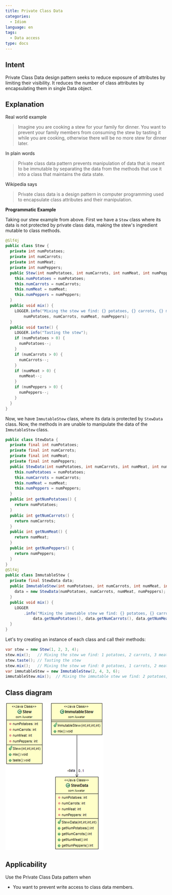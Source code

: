 ```yaml
---
title: Private Class Data
categories:
  - Idiom
language: en
tags:
  - Data access
type: docs
---
```


## Intent

Private Class Data design pattern seeks to reduce exposure of attributes by limiting their 
visibility. It reduces the number of class attributes by encapsulating them in single Data object.

## Explanation

Real world example

> Imagine you are cooking a stew for your family for dinner. You want to prevent your family members 
> from consuming the stew by tasting it while you are cooking, otherwise there will be no more stew 
> for dinner later.

In plain words

> Private class data pattern prevents manipulation of data that is meant to be immutable by 
> separating the data from the methods that use it into a class that maintains the data state.

Wikipedia says

> Private class data is a design pattern in computer programming used to encapsulate class 
> attributes and their manipulation.

**Programmatic Example**

Taking our stew example from above. First we have a `Stew` class where its data is not protected by 
private class data, making the stew's ingredient mutable to class methods. 

```java
@Slf4j
public class Stew {
  private int numPotatoes;
  private int numCarrots;
  private int numMeat;
  private int numPeppers;
  public Stew(int numPotatoes, int numCarrots, int numMeat, int numPeppers) {
    this.numPotatoes = numPotatoes;
    this.numCarrots = numCarrots;
    this.numMeat = numMeat;
    this.numPeppers = numPeppers;
  }
  public void mix() {
    LOGGER.info("Mixing the stew we find: {} potatoes, {} carrots, {} meat and {} peppers",
        numPotatoes, numCarrots, numMeat, numPeppers);
  }
  public void taste() {
    LOGGER.info("Tasting the stew");
    if (numPotatoes > 0) {
      numPotatoes--;
    }
    if (numCarrots > 0) {
      numCarrots--;
    }
    if (numMeat > 0) {
      numMeat--;
    }
    if (numPeppers > 0) {
      numPeppers--;
    }
  }
}
```

Now, we have `ImmutableStew` class, where its data is protected by `StewData` class. Now, the 
methods in are unable to manipulate the data of the `ImmutableStew` class.

```java
public class StewData {
  private final int numPotatoes;
  private final int numCarrots;
  private final int numMeat;
  private final int numPeppers;
  public StewData(int numPotatoes, int numCarrots, int numMeat, int numPeppers) {
    this.numPotatoes = numPotatoes;
    this.numCarrots = numCarrots;
    this.numMeat = numMeat;
    this.numPeppers = numPeppers;
  }
  public int getNumPotatoes() {
    return numPotatoes;
  }
  public int getNumCarrots() {
    return numCarrots;
  }
  public int getNumMeat() {
    return numMeat;
  }
  public int getNumPeppers() {
    return numPeppers;
  }
}
@Slf4j
public class ImmutableStew {
  private final StewData data;
  public ImmutableStew(int numPotatoes, int numCarrots, int numMeat, int numPeppers) {
    data = new StewData(numPotatoes, numCarrots, numMeat, numPeppers);
  }
  public void mix() {
    LOGGER
        .info("Mixing the immutable stew we find: {} potatoes, {} carrots, {} meat and {} peppers",
            data.getNumPotatoes(), data.getNumCarrots(), data.getNumMeat(), data.getNumPeppers());
  }
}
```

Let's try creating an instance of each class and call their methods:

```java
var stew = new Stew(1, 2, 3, 4);
stew.mix();   // Mixing the stew we find: 1 potatoes, 2 carrots, 3 meat and 4 peppers
stew.taste(); // Tasting the stew
stew.mix();   // Mixing the stew we find: 0 potatoes, 1 carrots, 2 meat and 3 peppers
var immutableStew = new ImmutableStew(2, 4, 3, 6);
immutableStew.mix();  // Mixing the immutable stew we find: 2 potatoes, 4 carrots, 3 meat and 6 peppers
```

## Class diagram

![alt text](./etc/private-class-data.png "Private Class Data")

## Applicability

Use the Private Class Data pattern when

* You want to prevent write access to class data members.
